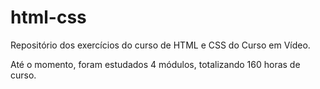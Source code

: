 # html-css
 Repositório dos exercícios do curso de HTML e CSS do Curso em Vídeo.
 
 Até o momento, foram estudados 4 módulos, totalizando 160 horas de curso.

